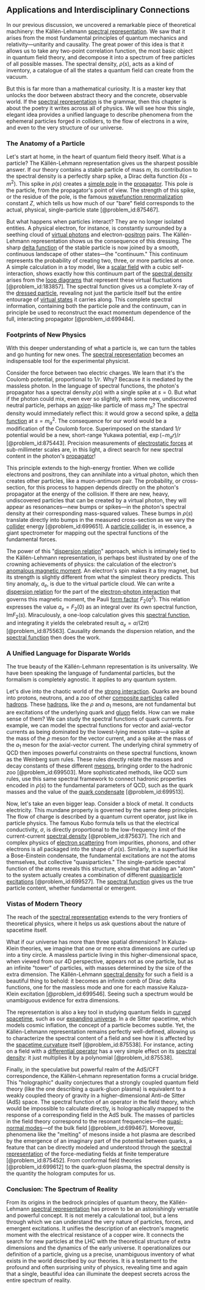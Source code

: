 ## Applications and Interdisciplinary Connections

In our previous discussion, we uncovered a remarkable piece of theoretical machinery: the Källén-Lehmann [spectral representation](@article_id:152725). We saw that it arises from the most fundamental principles of quantum mechanics and relativity—unitarity and causality. The great power of this idea is that it allows us to take any two-point correlation function, the most basic object in quantum field theory, and decompose it into a spectrum of free particles of all possible masses. The spectral density, $\rho(s)$, acts as a kind of inventory, a catalogue of all the states a quantum field can create from the vacuum.

But this is far more than a mathematical curiosity. It is a master key that unlocks the door between abstract theory and the concrete, observable world. If the [spectral representation](@article_id:152725) is the grammar, then this chapter is about the poetry it writes across all of physics. We will see how this single, elegant idea provides a unified language to describe phenomena from the ephemeral particles forged in colliders, to the flow of electrons in a wire, and even to the very structure of our universe.

### The Anatomy of a Particle

Let's start at home, in the heart of quantum field theory itself. What *is* a particle? The Källén-Lehmann representation gives us the sharpest possible answer. If our theory contains a stable particle of mass $m$, its contribution to the spectral density is a perfectly sharp spike, a Dirac delta function $\delta(s-m^2)$. This spike in $\rho(s)$ creates a [simple pole](@article_id:163922) in the [propagator](@article_id:139064). This pole *is* the particle, from the propagator's point of view. The strength of this spike, or the residue of the pole, is the famous [wavefunction renormalization](@article_id:155408) constant $Z$, which tells us how much of our "bare" field corresponds to the actual, physical, single-particle state [@problem_id:875467].

But what happens when particles interact? They are no longer isolated entities. A physical electron, for instance, is constantly surrounded by a seething cloud of [virtual photons](@article_id:183887) and electron-[positron](@article_id:148873) pairs. The Källén-Lehmann representation shows us the consequence of this dressing. The sharp [delta function](@article_id:272935) of the stable particle is now joined by a smooth, continuous landscape of other states—the "continuum." This continuum represents the probability of creating two, three, or more particles at once. A simple calculation in a toy model, like a [scalar field](@article_id:153816) with a cubic self-interaction, shows exactly how this continuum part of the [spectral density](@article_id:138575) arises from the [loop diagrams](@article_id:148793) that represent these virtual fluctuations [@problem_id:183857]. The spectral function gives us a complete X-ray of the [dressed particle](@article_id:181350), revealing not just the particle itself but the entire entourage of [virtual states](@article_id:151019) it carries along. This complete spectral information, containing both the particle pole and the continuum, can in principle be used to reconstruct the exact momentum dependence of the full, interacting propagator [@problem_id:699484].

### Footprints of New Physics

With this deeper understanding of what a particle is, we can turn the tables and go hunting for new ones. The [spectral representation](@article_id:152725) becomes an indispensable tool for the experimental physicist.

Consider the force between two electric charges. We learn that it's the Coulomb potential, proportional to $1/r$. Why? Because it is mediated by the massless photon. In the language of spectral functions, the photon's propagator has a spectral density $\rho(s)$ with a single spike at $s=0$. But what if the photon could mix, even ever so slightly, with some new, undiscovered neutral particle, perhaps an [axion](@article_id:156014)-like particle of mass $m_a$? The spectral density would immediately reflect this: it would grow a second spike, a [delta function](@article_id:272935) at $s=m_a^2$. The consequence for our world would be a modification of the Coulomb force. Superimposed on the standard $1/r$ potential would be a new, short-range Yukawa potential, $\exp(-m_a r)/r$ [@problem_id:875443]. Precision measurements of [electrostatic forces](@article_id:202885) at sub-millimeter scales are, in this light, a direct search for new spectral content in the photon's [propagator](@article_id:139064)!

This principle extends to the high-energy frontier. When we collide electrons and positrons, they can annihilate into a virtual photon, which then creates other particles, like a muon-antimuon pair. The probability, or cross-section, for this process to happen depends directly on the photon's propagator at the energy of the collision. If there are new, heavy, undiscovered particles that can be created by a virtual photon, they will appear as resonances—new bumps or spikes—in the photon's spectral density at their corresponding mass-squared values. These bumps in $\rho(s)$ translate directly into bumps in the measured cross-section as we vary the [collider](@article_id:192276) energy [@problem_id:699651]. A [particle collider](@article_id:187756) is, in essence, a giant spectrometer for mapping out the spectral functions of the fundamental forces.

The power of this "[dispersion relation](@article_id:138019)" approach, which is intimately tied to the Källén-Lehmann representation, is perhaps best illustrated by one of the crowning achievements of physics: the calculation of the electron's [anomalous magnetic moment](@article_id:150917). An electron's spin makes it a tiny magnet, but its strength is slightly different from what the simplest theory predicts. This tiny anomaly, $a_e$, is due to the virtual particle cloud. We can write a [dispersion relation](@article_id:138019) for the part of the [electron-photon interaction](@article_id:155357) that governs this magnetic moment, the Pauli [form factor](@article_id:146096) $F_2(q^2)$. This relation expresses the value $a_e = F_2(0)$ as an integral over its own spectral function, $\text{Im}F_2(s)$. Miraculously, a one-loop calculation gives this [spectral function](@article_id:147134), and integrating it yields the celebrated result $a_e = \alpha/(2\pi)$ [@problem_id:875563]. Causality demands the dispersion relation, and the [spectral function](@article_id:147134) then does the work.

### A Unified Language for Disparate Worlds

The true beauty of the Källén-Lehmann representation is its universality. We have been speaking the language of fundamental particles, but the formalism is completely agnostic. It applies to any quantum system.

Let's dive into the chaotic world of the [strong interaction](@article_id:157618). Quarks are bound into protons, neutrons, and a zoo of other [composite particles](@article_id:149682) called [hadrons](@article_id:157831). These [hadrons](@article_id:157831), like the $\rho$ and $a_1$ mesons, are not fundamental but are excitations of the underlying quark and [gluon](@article_id:159014) fields. How can we make sense of them? We can study the spectral functions of quark currents. For example, we can model the spectral functions for vector and axial-vector currents as being dominated by the lowest-lying meson state—a spike at the mass of the $\rho$ meson for the vector current, and a spike at the mass of the $a_1$ meson for the axial-vector current. The underlying chiral symmetry of QCD then imposes powerful constraints on these spectral functions, known as the Weinberg sum rules. These rules directly relate the masses and decay constants of these different [mesons](@article_id:184041), bringing order to the hadronic zoo [@problem_id:699503]. More sophisticated methods, like QCD sum rules, use this same spectral framework to connect hadronic properties encoded in $\rho(s)$ to the fundamental parameters of QCD, such as the quark masses and the value of the [quark condensate](@article_id:147859) [@problem_id:699513].

Now, let's take an even bigger leap. Consider a block of metal. It conducts electricity. This mundane property is governed by the same deep principles. The flow of charge is described by a quantum current operator, just like in particle physics. The famous Kubo formula tells us that the electrical conductivity, $\sigma$, is directly proportional to the low-frequency limit of the current-current [spectral density](@article_id:138575) [@problem_id:875637]. The rich and complex physics of [electron scattering](@article_id:158529) from impurities, phonons, and other electrons is all packaged into the shape of $\rho(s)$. Similarly, in a superfluid like a Bose-Einstein condensate, the fundamental excitations are not the atoms themselves, but collective "quasiparticles." The single-particle spectral function of the atoms reveals this structure, showing that adding an "atom" to the system actually creates a combination of different [quasiparticle excitations](@article_id:137981) [@problem_id:699527]. The [spectral function](@article_id:147134) gives us the true particle content, whether fundamental or emergent.

### Vistas of Modern Theory

The reach of the [spectral representation](@article_id:152725) extends to the very frontiers of theoretical physics, where it helps us ask questions about the nature of spacetime itself.

What if our universe has more than three spatial dimensions? In Kaluza-Klein theories, we imagine that one or more extra dimensions are curled up into a tiny circle. A massless particle living in this higher-dimensional space, when viewed from our 4D perspective, appears not as one particle, but as an infinite "tower" of particles, with masses determined by the size of the extra dimension. The Källén-Lehmann [spectral density](@article_id:138575) for such a field is a beautiful thing to behold: it becomes an infinite comb of Dirac delta functions, one for the massless mode and one for each massive Kaluza-Klein excitation [@problem_id:699546]. Seeing such a spectrum would be unambiguous evidence for extra dimensions.

The representation is also a key tool in studying quantum fields in [curved spacetime](@article_id:184444), such as our [expanding universe](@article_id:160948). In a de Sitter spacetime, which models cosmic inflation, the concept of a particle becomes subtle. Yet, the Källén-Lehmann representation remains perfectly well-defined, allowing us to characterize the spectral content of a field and see how it is affected by the [spacetime curvature](@article_id:160597) itself [@problem_id:875538]. For instance, acting on a field with a [differential operator](@article_id:202134) has a very simple effect on its [spectral density](@article_id:138575): it just multiplies it by a polynomial [@problem_id:875538].

Finally, in the speculative but powerful realm of the AdS/CFT correspondence, the Källén-Lehmann representation forms a crucial bridge. This "holographic" duality conjectures that a strongly coupled quantum field theory (like the one describing a quark-gluon plasma) is equivalent to a weakly coupled theory of gravity in a higher-dimensional Anti-de Sitter (AdS) space. The spectral function of an operator in the field theory, which would be impossible to calculate directly, is holographically mapped to the response of a corresponding field in the AdS bulk. The masses of particles in the field theory correspond to the resonant frequencies—the [quasi-normal modes](@article_id:189851)—of the bulk field [@problem_id:699467]. Moreover, phenomena like the "melting" of mesons inside a hot plasma are described by the emergence of an imaginary part of the potential between quarks, a feature that can be directly modeled and understood through the [spectral representation](@article_id:152725) of the force-mediating fields at finite temperature [@problem_id:875452]. From conformal field theories [@problem_id:699612] to the quark-gluon plasma, the spectral density is the quantity the hologram computes for us.

### Conclusion: The Spectrum of Reality

From its origins in the bedrock principles of quantum theory, the Källén-Lehmann [spectral representation](@article_id:152725) has proven to be an astonishingly versatile and powerful concept. It is not merely a calculational tool, but a lens through which we can understand the very nature of particles, forces, and emergent excitations. It unifies the description of an electron's magnetic moment with the electrical resistance of a copper wire. It connects the search for new particles at the LHC with the theoretical structure of extra dimensions and the dynamics of the early universe. It operationalizes our definition of a particle, giving us a precise, unambiguous inventory of what exists in the world described by our theories. It is a testament to the profound and often surprising unity of physics, revealing time and again that a single, beautiful idea can illuminate the deepest secrets across the entire spectrum of reality.